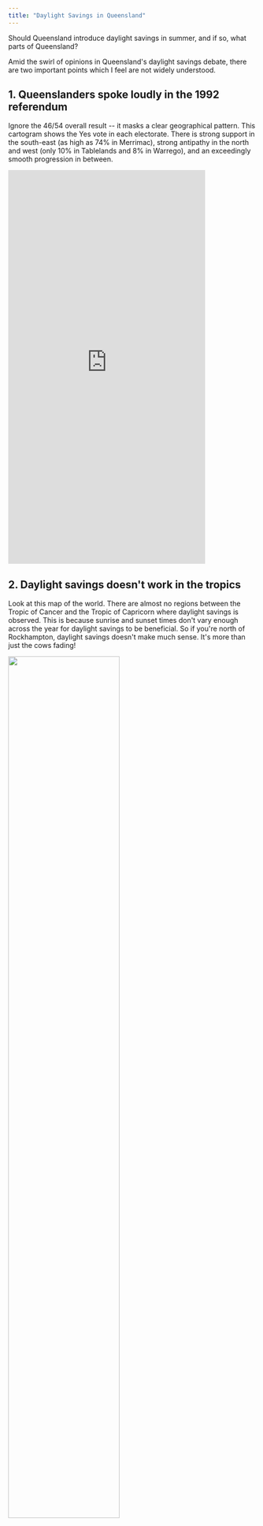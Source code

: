 ```yaml
---
title: "Daylight Savings in Queensland"
---
```


Should Queensland introduce daylight savings in summer, and if so, what parts of Queensland?

Amid the swirl of opinions in Queensland's daylight savings debate, there are two important points which I feel are not widely understood.

## 1. Queenslanders spoke loudly in the 1992 referendum
Ignore the 46/54 overall result -- it masks a clear geographical pattern. This cartogram shows the Yes vote in each electorate. There is strong support in the south-east (as high as 74% in Merrimac), strong antipathy in the north and west (only 10% in Tablelands and 8% in Warrego), and an exceedingly smooth progression in between.

<iframe width="400" height="800" frameborder="0" scrolling="no" src="https://luke-fitz.github.io/files/ds_ref_1992_cartogram.html"></iframe>

## 2. Daylight savings doesn't work in the tropics
Look at this map of the world. There are almost no regions between the Tropic of Cancer and the Tropic of Capricorn where daylight savings is observed. This is because sunrise and sunset times don't vary enough across the year for daylight savings to be beneficial. So if you're north of Rockhampton, daylight savings doesn't make much sense. It's more than just the cows fading!

<img width="67%" src="https://luke-fitz.github.io/files/ds_world_map_tropics.png">

Putting it all together, daylight savings doesn't seem feasible in northern or western Queensland. It has strong support in south-east Queensland. So why not an SEQ-only solution? It actually wouldn't be too difficult to implement: the existing local government areas form obvious boundaries, and there is sparse population at the boundary edges (which avoids the sort of confusion in Coolangatta-Tweed that we see today). Some US states enforce summer time at a county level, so it's not as ludicrous as it might seem.

I used Python's pandas and Plotly libraries for the data manipulation and visualisations respectively. Check out the Jupyter notebook [here](https://github.com/luke-fitz/projects/blob/main/daylight_savings/daylight_savings_referendum.ipynb).
